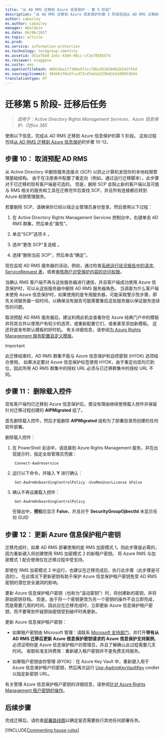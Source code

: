 ```yaml
---
title: "从 AD RMS 迁移到 Azure 信息保护 - 第 5 阶段"
description: "从 AD RMS 迁移到 Azure 信息保护的第 5 阶段包括从 AD RMS 迁移到 Azure 信息保护的步骤 10 至 12。"
author: cabailey
ms.author: cabailey
manager: mbaldwin
ms.date: 04/06/2017
ms.topic: article
ms.prod: 
ms.service: information-protection
ms.technology: techgroup-identity
ms.assetid: d51e7bdd-2e5c-4304-98cc-cf2e7858557d
ms.reviewer: esaggese
ms.suite: ems
ms.openlocfilehash: 40024ba177380e5f3cc78bcd52b50462b542f45d
ms.sourcegitcommit: 384461f0e3fccd73cd7eda3229b02e51099538d4
translationtype: HT
---
```

# <a name="migration-phase-5---post-migration-tasks"></a>迁移第 5 阶段- 迁移后任务

>*适用于：Active Directory Rights Management Services、Azure 信息保护、Office 365*


使用以下信息，完成从 AD RMS 迁移到 Azure 信息保护的第 5 阶段。 这些过程包括[从 AD RMS 迁移到 Azure 信息保护](migrate-from-ad-rms-to-azure-rms.md)的步骤 10-12。

## <a name="step-10-deprovison-ad-rms"></a>步骤 10： 取消预配 AD RMS

从 Active Directory 中删除服务连接点 (SCP) 以防止计算机发现你的本地权限管理基础结构。 由于在注册表中配置了重定向（例如，通过运行迁移脚本），此步骤对于已迁移的现有客户端是可选的。 但是，删除 SCP 会阻止新的客户端以及可能与 RMS 相关的服务和工具在迁移完毕后查找 SCP，并且所有连接都应转到 Azure 权限管理服务。 

若要删除 SCP，请确保你已经以域企业管理员身份登录，然后使用以下过程：

1. 在 Active Directory Rights Management Services 控制台中，右键单击 AD RMS 群集，然后单击“属性”。

2. 单击“SCP”选项卡  。

3. 选中“更改 SCP”复选框  。

4. 选择“删除当前 SCP”，然后单击“确定”。

现在监视 AD RMS 服务器的活动，例如，通过检查[系统运行状况报告中的请求](https://technet.microsoft.com/library/ee221012%28v=ws.10%29.aspx)、[ServiceRequest 表](http://technet.microsoft.com/library/dd772686%28v=ws.10%29.aspx)，或者[审核用户对受保护内容的访问权限](http://social.technet.microsoft.com/wiki/contents/articles/3440.ad-rms-frequently-asked-questions-faq.aspx)。 

当确认 RMS 客户端不再与这些服务器进行通信，并且客户端成功使用 Azure 信息保护时，可以从这些服务器中删除 AD RMS 服务器角色。 当调查为什么客户端未使用 Azure 信息保护时，如果使用的是专用服务器，可能采取警示性步骤，即先关闭服务器一段时间，以确保没有报告可能需要重启这些服务器以保证服务连续性的问题。

取消预配 AD RMS 服务器后，建议利用此机会查看你在 Azure 经典门户中的模板并将其合并以使用户有较少的选项，或重新配置它们，或者甚至添加新模板。 这还将是发布默认模板的好时机。 有关详细信息，请参阅[为 Azure Rights Management 服务配置自定义模板](../deploy-use/configure-custom-templates.md)。

>[!IMPORTANT]
> 此迁移结束时，AD RMS 群集不能与 Azure 信息保护和自控密钥 (HYOK) 选项结合使用。 如果决定要对 Azure 信息保护标签使用 HYOK，由于重定向现均已到位，因此所用 AD RMS 群集中的授权 URL 必须与已迁移群集中的授权 URL 不同。

## <a name="step-11-remove-onboarding-controls"></a>步骤 11： 删除载入控件

现有客户端均已迁移到 Azure 信息保护后，便没有理由继续使用载入控件并保留针对迁移过程创建的 **AIPMigrated** 组了。 

首先删除载入控件，然后才能删除 **AIPMigrated** 组和为了部署目录而创建的任何软件部署。

删除载入控件：

1. 在 PowerShell 会话中，请连接到 Azure Rights Management 服务，并在出现提示时，指定全局管理员凭据：

        Connect-Aadrmservice

2. 运行以下命令，并输入 **Y** 进行确认：

        Set-AadrmOnboardingControlPolicy -UseRmsUserLicense $False

3. 确认不再设置载入控件：

        Get-AadrmOnboardingControlPolicy

    在输出中，**授权**应显示 **False**，并且对于 **SecurityGroupOjbectId** 未显示任何 GUID

## <a name="step-12-re-key-your-azure-information-protection-tenant-key"></a>步骤 12： 更新 Azure 信息保护租户密钥
迁移完成时，如果 AD RMS 部署使用的是 RMS 加密模式 1，则此步骤是必需的，因为重新键入将创建使用 RMS 加密模式 2 的新租户密钥。 将 Azure RMS 与加密模式 1 配合使用仅在迁移过程中受支持。

即使在 RMS 加密模式 2 中运行，也建议在迁移完成后，执行此步骤（此步骤是可选的）。 在此情况下更新密钥有助于保护 Azure 信息保护租户密钥免受 AD RMS 密钥的潜在安全漏洞的影响。

更新 Azure 信息保护租户密钥（也称为“滚动密钥”）时，将创建新的密钥，并将原始密钥存档。 但是，由于将一个密钥更改为另一个密钥的操作不会立即完成，而是需要几周的时间，因此应在迁移完成时，立即更新 Azure 信息保护租户密钥，而不要等到怀疑原始密钥受到破坏时再更新。

更新 Azure 信息保护租户密钥：

- 如果租户密钥由 Microsoft 管理：请联系 [Microsoft 支持部门](../get-started/information-support.md#to-contact-microsoft-support)，并打开**带有从 AD RMS 迁移后更新 Azure 信息保护密钥请求的 Azure 信息保护支持案例**。 必须证明你是 Azure 信息保护租户的管理员，并且了解确认此过程需要几天时间。 收取标准支持费用：重新键入租户密钥并不是免费支持服务。

- 如果租户密钥由你管理 (BYOK)：在 Azure Key Vault 中，重新键入用于 Azure 信息保护租户的密钥，然后再次运行 [Use-AadrmKeyVaultKey](/powershell/aadrm/vlatest/use-aadrmkeyvaultkey) cmdlet 以指定新密钥 URL。 

有关管理 Azure 信息保护租户密钥的详细信息，请参阅[针对 Azure Rights Management 租户密钥的操作](../deploy-use/operations-tenant-key.md)。

## <a name="next-steps"></a>后续步骤

完成迁移后，请检查[部署路线图](deployment-roadmap.md)以确定是否需要执行其他任何部署任务。

[!INCLUDE[Commenting house rules](../includes/houserules.md)]
